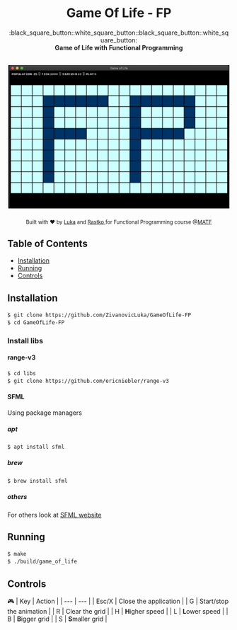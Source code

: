 <h1 align="center">Game Of Life - FP</h1>

<div align="center">
:black_square_button::white_square_button::black_square_button::white_square_button:
</div>
<div align="center">
  <strong>Game of Life with Functional Programming</strong>
</div>

<br />

<p align="center">
  <img src="resources/images/GameOfLife.png?raw=true"
         alt="Screen shot" width="500">
</p>



<div align="center">
  <sub>Built with ❤︎ by
  <a href="https://github.com/ZivanovicLuka">Luka</a> and
  <a href="https://github.com/leonardovlibido">
    Rastko
  </a> for Functional Programming course @<a href="http://www.math.rs/eng/">MATF</a>
</div>

## Table of Contents
- [Installation](#installation)
- [Running](#running)
- [Controls](#controls)


## Installation
```sh
$ git clone https://github.com/ZivanovicLuka/GameOfLife-FP
$ cd GameOfLife-FP
```

### Install libs
#### range-v3
```sh
$ cd libs
$ git clone https://github.com/ericniebler/range-v3
```

#### SFML
Using package managers
##### apt
```sh
$ apt install sfml
```
##### brew
```sh
$ brew install sfml
```
##### others
For others look at <a href="https://www.sfml-dev.org/download.php">SFML website</a>

## Running
```sh
$ make
$ ./build/game_of_life
```

## Controls
:video_game:
| Key | Action |
| --- | --- |
| Esc/X | Close the application |
| G | Start/stop the animation |
| R | Clear the grid |
| H | **H**igher speed |
| L | **L**ower speed |
| B | **B**igger grid |
| S | **S**maller grid |



